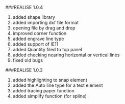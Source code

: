 ###REALISE 1.0.4
1. added shape library 
2. added importing dxf file format
3. opening file by drag and drop
4. improved corner function 
5. added engrave line type 
6. added support of IE11 
7. added Quantity filed to top panel 
8. added checking nearing horizontal or vertical lines
7. fixed old bugs

###REALISE 1.0.3 
1. added highlighting to snap element
2. added the Auto line type for a text element
3. added tracing paper function 
4. added simplify function (for spline) 